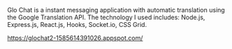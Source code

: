 Glo Chat is a instant messaging application with automatic translation using the Google Translation API.
The technology I used includes: Node.js, Express.js, React.js, Hooks, Socket.io, CSS Grid.

https://glochat2-1585614391026.appspot.com/
